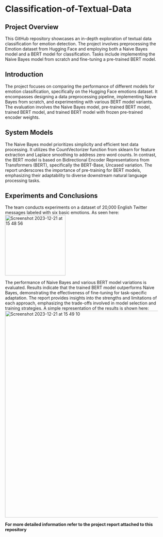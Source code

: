 # Classification-of-Textual-Data
## Project Overview
This GitHub repository showcases an in-depth exploration of textual data classification for emotion detection. The project involves preprocessing the Emotion dataset from Hugging Face and employing both a Naive Bayes model and a BERT model for classification. Tasks include implementing the Naive Bayes model from scratch and fine-tuning a pre-trained BERT model.

## Introduction
The project focuses on comparing the performance of different models for emotion classification, specifically on the Hugging Face emotions dataset. It encompasses designing a data preprocessing pipeline, implementing Naive Bayes from scratch, and experimenting with various BERT model variants. The evaluation involves the Naive Bayes model, pre-trained BERT model, trained BERT model, and trained BERT model with frozen pre-trained encoder weights.

## System Models
The Naive Bayes model prioritizes simplicity and efficient text data processing. It utilizes the CountVectorizer function from sklearn for feature extraction and Laplace smoothing to address zero word counts. In contrast, the BERT model is based on Bidirectional Encoder Representations from Transformers (BERT), specifically the BERT-Base, Uncased variation. The report underscores the importance of pre-training for BERT models, emphasizing their adaptability to diverse downstream natural language processing tasks.

## Experiments and Conclusions
The team conducts experiments on a dataset of 20,000 English Twitter messages labeled with six basic emotions.
As seen here:
<img width="199" alt="Screenshot 2023-12-21 at 15 48 56" src="https://github.com/JohanTrippitelli/Classification-of-Textual-Data/assets/154525880/037089b5-1bd5-4e4b-85d2-c59f404aed7f">

The performance of Naive Bayes and various BERT model variations is evaluated. Results indicate that the trained BERT model outperforms Naive Bayes, demonstrating the effectiveness of fine-tuning for task-specific adaptation. The report provides insights into the strengths and limitations of each approach, emphasizing the trade-offs involved in model selection and training strategies. A simple representation of the results is shown here: 
<img width="680" alt="Screenshot 2023-12-21 at 15 49 10" src="https://github.com/JohanTrippitelli/Classification-of-Textual-Data/assets/154525880/053bd883-7896-4845-8bee-bec26e5224b6">

**For more detailed information refer to the project report attached to this repository**

